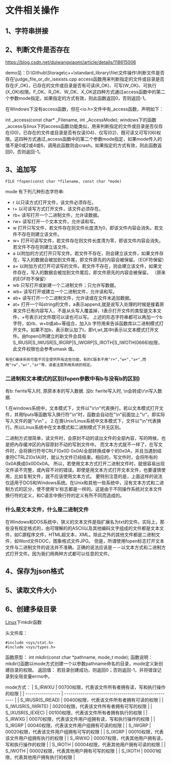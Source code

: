 # 文件相关操作

## 1、字符串拼接

## 2、判断文件是否存在
https://blog.csdn.net/duiwangxiaomi/article/details/118615006

demo见：D:\Github\Storage\c++\standard_library\file\文件操作\判断文件是否存在\judge_file_or_dir_isexists.cpp
access函数用来判断指定的文件或目录是否存在(F_OK)，已存在的文件或目录是否有可读(R_OK)、可写(W_OK)、可执行(X_OK)权限。F_OK、R_OK、W_OK、X_OK这四种方式通过access函数中的第二个参数mode指定。如果指定的方式有效，则此函数返回0，否则返回-1。

在Windows下没有access函数，但在<io.h>文件中有_access函数，声明如下：

int _access(const char* _Filename, int _AccessMode);
windows下的函数_access与linux下的access函数功能类似，用来判断指定的文件或目录是否仅存在(00)，已存在的文件或目录是否有仅读(04)、仅写(02)、既可读又可写(06)权限。这四种方式通过_access函数中的第二个参数mode指定，如果mode传入的值不是0或2或4或6，调用此函数则会crash。如果指定的方式有效，则此函数返回0，否则返回-1。

## 3、追加写
```
FILE *fopen(const char *filename, const char *mode)
```

mode 有下列几种形态字符串:
- r 以只读方式打开文件，该文件必须存在。
- r+ 以可读写方式打开文件，该文件必须存在。
- rb+ 读写打开一个二进制文件，允许读数据。
- rw+ 读写打开一个文本文件，允许读和写。
- w 打开只写文件，若文件存在则文件长度清为0，即该文件内容会消失。若文件不存在则建立该文件。
- w+ 打开可读写文件，若文件存在则文件长度清为零，即该文件内容会消失。若文件不存在则建立该文件。
- a 以附加的方式打开只写文件。若文件不存在，则会建立该文件，如果文件存在，写入的数据会被加到文件尾，即文件原先的内容会被保留。（EOF符保留）
- a+ 以附加方式打开可读写的文件。若文件不存在，则会建立该文件，如果文件存在，写入的数据会被加到文件尾后，即文件原先的内容会被保留。 （原来的EOF符不保留）
- wb 只写打开或新建一个二进制文件；只允许写数据。
- wb+ 读写打开或建立一个二进制文件，允许读和写。
- ab+ 读写打开一个二进制文件，允许读或在文件末追加数据。
- at+ 打开一个叫string的文件，a表示append,就是说写入处理的时候是接着原来文件已有内容写入，不是从头写入覆盖掉，t表示打开文件的类型是文本文件，+号表示对文件既可以读也可以写。
上述的形态字符串都可以再加一个b字符，如rb、w+b或ab+等组合，加入b 字符用来告诉函数库以二进制模式打开文件。如果不加b，表示默认加了t，即rt,wt,其中t表示以文本模式打开文件。由fopen()所建立的新文件会具有S_IRUSR|S_IWUSR|S_IRGRP|S_IWGRP|S_IROTH|S_IWOTH(0666)权限，此文件权限也会参考umask 值。
```
有些C编译系统可能不完全提供所有这些功能，有的C版本不用"r+","w+","a+",而用"rw","wr","ar"等，读者注意所用系统的规定。
```

### 二进制和文本模式的区别(fopen参数中有b与没有b的区别)
有b: fwrite写入时, 原原本本的写入数据.
没b: fwrite写入时, \n会转成\r\n写入数据.

1.在windows系统中，文本模式下，文件以"\r\n"代表换行。若以文本模式打开文件，并用fputs等函数写入换行符"\n"时，函数会自动在"\n"前面加上"\r"。即实际写入文件的是"\r\n" 。
2.在类Unix/Linux系统中文本模式下，文件以"\n"代表换行。所以Linux系统中在文本模式和二进制模式下并无区别。

二进制方式很简单，读文件时，会原封不动的读出文件的全部內容，写的時候，也是把內存缓冲区的內容原封不动的写到文件中。
而文本方式就不一样了，在写文件时，会将换行符号CRLF(0x0D 0x0A)全部转换成单个的0x0A，并且当遇到结束符CTRLZ(0x1A)时，就认为文件已经结束。相应的，写文件时，会将所有的0x0A换成0x0D0x0A。
所以，若使用文本方式打开二进制文件时，就很容易出现文件读不完整，或內容不对的错误。即使是用文本方式打开文本文件，也要谨慎使用，比如复制文件，就不应该使用文本方式。
要特別注意的是，上面这样的说法仅适用于DOS和Windows系统。在Unix和其他一些系统中，沒有文本方式和二进制方式的区分，使不使用'b'标志都是一样的。这是由于不同操作系统对文本文件换行符的定义，和C语言中换行符的定义有所不同而造成的。

### 什么是文本文件，什么是二进制文件
在Windows和DOS系统中，狭义的文本文件是指扩展名为txt的文件。实际上，那些没有规定格式的，由可理解的的ASCII以及其他编码文字组成的文件都是文本文件，如C源程序文件，HTML超文本，XML。除此之外的其他文件都是二进制文件，如Word文件DOC，图象格式文件JPG。
但是，所谓使用fopen标志打开文本文件与二进制文件的说法并不准确。正确的说法应该是－－以文本方式和二进制方式打开文件。因为我们用两种方式都可以任意的文件。

## 4、保存为json格式

## 5、读取文件大小

## 6、创建多级目录
[Linux](http://lib.csdn.net/base/linux)下mkdir函数

头文件库：
```
#include <sys/stat.h>
#include <sys/types.h>
```
函数原型： int mkdir(const char *pathname, mode_t mode);
函数说明： mkdir()函数以mode方式创建一个以参数pathname命名的目录，mode定义新创建目录的权限。
返回值： 若目录创建成功，则返回0；否则返回-1，并将错误记录到全局变量errno中。

mode方式：
| S_IRWXU           | 00700权限，代表该文件所有者拥有读，写和执行操作的权限 |
| ----------------- | ----------------------------------------------------- |
| S_IRUSR(S_IREAD)  | 00400权限，代表该文件所有者拥有可读的权限             |
| S_IWUSR(S_IWRITE) | 00200权限，代表该文件所有者拥有可写的权限             |
| S_IXUSR(S_IEXEC)  | 00100权限，代表该文件所有者拥有执行的权限             |
| S_IRWXG           | 00070权限，代表该文件用户组拥有读，写和执行操作的权限 |
| S_IRGRP           | 00040权限，代表该文件用户组拥有可读的权限             |
| S_IWGRP           | 00020权限，代表该文件用户组拥有可写的权限             |
| S_IXGRP           | 00010权限，代表该文件用户组拥有执行的权限             |
| S_IRWXO           | 00007权限，代表其他用户拥有读，写和执行操作的权限     |
| S_IROTH           | 00004权限，代表其他用户拥有可读的权限                 |
| S_IWOTH           | 00002权限，代表其他用户拥有可写的权限                 |
| S_IXOTH           | 00001权限，代表其他用户拥有执行的权限                 |






